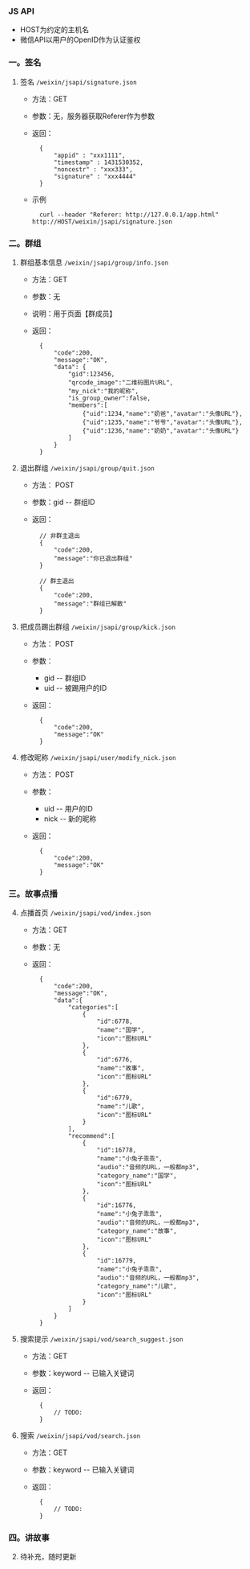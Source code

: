 ### JS API
* HOST为约定的主机名
* 微信API以用户的OpenID作为认证鉴权

### 一。签名

1. 签名 `/weixin/jsapi/signature.json`
	* 方法：GET
	* 参数：无，服务器获取Referer作为参数
	* 返回：
			
			{
				"appid" : "xxx1111",
				"timestamp" : 1431530352,
				"noncestr" : "xxx333",
				"signature" : "xxx4444"
			}
	* 示例
		
			curl --header "Referer: http://127.0.0.1/app.html" http://HOST/weixin/jsapi/signature.json
		
### 二。群组
1. 群组基本信息 `/weixin/jsapi/group/info.json`
	* 方法：GET
	* 参数：无
	* 说明：用于页面【群成员】
	* 返回：
			
			{
				"code":200,
				"message":"OK",
				"data": {
					"gid":123456,
					"qrcode_image":"二维码图片URL",
					"my_nick":"我的昵称",
					"is_group_owner":false,
					"members":[
						{"uid":1234,"name":"奶爸","avatar":"头像URL"},
						{"uid":1235,"name":"爷爷","avatar":"头像URL"},
						{"uid":1236,"name":"奶奶","avatar":"头像URL"}
					]
				}
			}
			
1. 退出群组 `/weixin/jsapi/group/quit.json` 	
	* 方法： POST
	* 参数：gid -- 群组ID
	* 返回：
		
			// 非群主退出
			{
				"code":200,
				"message":"你已退出群组"
			}
			
			// 群主退出
			{
				"code":200,
				"message":"群组已解散"
			}
		
2. 把成员踢出群组 `/weixin/jsapi/group/kick.json` 	
	* 方法： POST
	* 参数：
		* gid -- 群组ID
		* uid -- 被踢用户的ID
	* 返回：
		
			{
				"code":200,
				"message":"OK"
			}
			
3. 修改昵称 `/weixin/jsapi/user/modify_nick.json` 	
	* 方法： POST
	* 参数：
		* uid -- 用户的ID
		* nick -- 新的昵称
	* 返回：
		
			{
				"code":200,
				"message":"OK"
			}
			
### 三。故事点播

4. 点播首页 `/weixin/jsapi/vod/index.json` 	
	* 方法：GET
	* 参数：无
	* 返回：
			
			{
				"code":200,
				"message":"OK",
				"data":{
					"categories":[
						{
							"id":6778,
							"name":"国学",
							"icon":"图标URL"
						},
						{
							"id":6776,
							"name":"故事",
							"icon":"图标URL"
						},
						{
							"id":6779,
							"name":"儿歌",
							"icon":"图标URL"
						}
					],
					"recommend":[
						{
							"id":16778,
							"name":"小兔子乖乖",
							"audio":"音频的URL，一般都mp3",
							"category_name":"国学",
							"icon":"图标URL"
						},
						{
							"id":16776,
							"name":"小兔子乖乖",
							"audio":"音频的URL，一般都mp3",
							"category_name":"故事",
							"icon":"图标URL"
						},
						{
							"id":16779,
							"name":"小兔子乖乖",
							"audio":"音频的URL，一般都mp3",
							"category_name":"儿歌",
							"icon":"图标URL"
						}
					]
				}
			}
1. 搜索提示 `/weixin/jsapi/vod/search_suggest.json`

	* 方法：GET
	* 参数：keyword -- 已输入关键词
	* 返回：
		
			{
				// TODO:
			}  
1. 搜索 `/weixin/jsapi/vod/search.json`

	* 方法：GET
	* 参数：keyword -- 已输入关键词
	* 返回：
		
			{
				// TODO:
			}

### 四。讲故事 
2. 待补充，随时更新